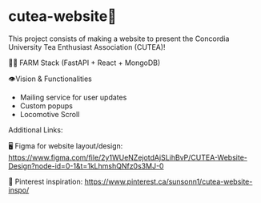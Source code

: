 # cutea-website🍵 
This project consists of making a website to present the Concordia University Tea Enthusiast Association (CUTEA)!

🧑‍🌾 FARM Stack (FastAPI + React + MongoDB)

👁️Vision & Functionalities
  - Mailing service for user updates
  - Custom popups
  - Locomotive Scroll

Additional Links:

🖥️ Figma for website layout/design: https://www.figma.com/file/2y1WUeNZejotdAjSLihBvP/CUTEA-Website-Design?node-id=0-1&t=1kLhmshQNfz0s3MJ-0

🎨 Pinterest inspiration: https://www.pinterest.ca/sunsonn1/cutea-website-inspo/



